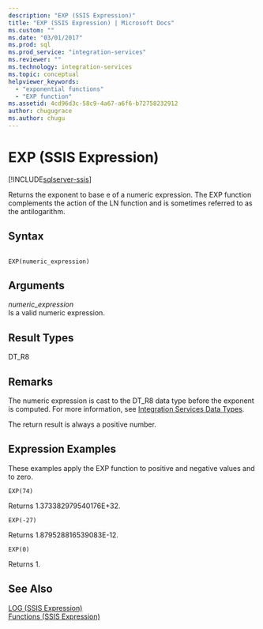 ```yaml
---
description: "EXP (SSIS Expression)"
title: "EXP (SSIS Expression) | Microsoft Docs"
ms.custom: ""
ms.date: "03/01/2017"
ms.prod: sql
ms.prod_service: "integration-services"
ms.reviewer: ""
ms.technology: integration-services
ms.topic: conceptual
helpviewer_keywords: 
  - "exponential functions"
  - "EXP function"
ms.assetid: 4cd96d3c-58c9-4a67-a6f6-b72758232912
author: chugugrace
ms.author: chugu
---
```

# EXP (SSIS Expression)

[!INCLUDE[sqlserver-ssis](../../includes/applies-to-version/sqlserver-ssis.md)]


  Returns the exponent to base e of a numeric expression. The EXP function complements the action of the LN function and is sometimes referred to as the antilogarithm.  
  
## Syntax  
  
```  
  
EXP(numeric_expression)  
```  
  
## Arguments  
 *numeric_expression*  
 Is a valid numeric expression.  
  
## Result Types  
 DT_R8  
  
## Remarks  
 The numeric expression is cast to the DT_R8 data type before the exponent is computed. For more information, see [Integration Services Data Types](../../integration-services/data-flow/integration-services-data-types.md).  
  
 The return result is always a positive number.  
  
## Expression Examples  
 These examples apply the EXP function to positive and negative values and to zero.  
  
```  
EXP(74)  
```  
  
 Returns 1.373382979540176E+32.  
  
```  
EXP(-27)  
```  
  
 Returns 1.879528816539083E-12.  
  
```  
EXP(0)  
```  
  
 Returns 1.  
  
## See Also  
 [LOG &#40;SSIS Expression&#41;](../../integration-services/expressions/log-ssis-expression.md)   
 [Functions &#40;SSIS Expression&#41;](../../integration-services/expressions/functions-ssis-expression.md)  
  
  
